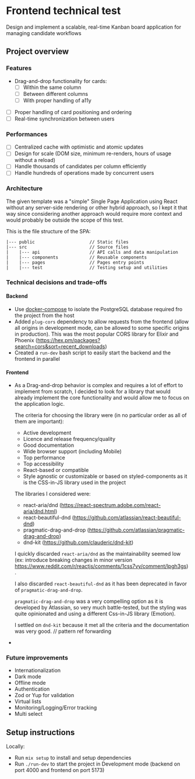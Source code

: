 # Frontend technical test

Design and implement a scalable, real-time Kanban board application for managing candidate workflows

## Project overview

### Features

- Drag-and-drop functionality for cards:
  - [ ] Within the same column
  - [ ] Between different columns
  - [ ] With proper handling of a11y
- [ ] Proper handling of card positioning and ordering
- [ ] Real-time synchronization between users

### Performances

- [ ] Centralized cache with optimistic and atomic updates
- [ ] Design for scale (DOM size, minimum re-renders, hours of usage without a reload)
- [ ] Handle thousands of candidates per column efficiently
- [ ] Handle hundreds of operations made by concurrent users

### Architecture

The given template was a "simple" Single Page Application using React without any server-side rendering or other hybrid approach, so I kept it that way since considering another approach would require more context and would probably be outside the scope of this test.

This is the file structure of the SPA:

```
|--- public                     // Static files
|--- src                        // Source files
|    |--- api                   // API calls and data manipulation
|    |--- components            // Reusable components
|    |--- pages                 // Pages entry points
|    |--- test                  // Testing setup and utilities
```

<!-- TODO -->

### Technical decisions and trade-offs

#### Backend

- Use [docker-compose](https://docs.docker.com/compose/) to isolate the PostgreSQL database required fro the project from the host
- Added `plug-cors` dependency to allow requests from the frontend (allow all origins in development mode, can be allowed to some specific origins in production). This was the most popular CORS library for Elixir and Phoenix (https://hex.pm/packages?search=cors&sort=recent_downloads)
- Created a `run-dev` bash script to easily start the backend and the frontend in parallel

#### Frontend

- As a Drag-and-drop behavior is complex and requires a lot of effort to implement from scratch, I decided to look for a library that would already implement the core functionality and would allow me to focus on the application logic.

  The criteria for choosing the library were (in no particular order as all of them are important):

  - Active development
  - Licence and release frequency/quality
  - Good documentation
  - Wide browser support (including Mobile)
  - Top performance
  - Top accessibility
  - React-based or compatible
  - Style agnostic or customizable or based on styled-components as it is the CSS-in-JS library used in the project

  The libraries I considered were:

  - react-aria/dnd (https://react-spectrum.adobe.com/react-aria/dnd.html)
  - react-beautiful-dnd (https://github.com/atlassian/react-beautiful-dnd)
  - pragmatic-drag-and-drop (https://github.com/atlassian/pragmatic-drag-and-drop)
  - dnd-kit (https://github.com/clauderic/dnd-kit)

  I quickly discarded `react-aria/dnd` as the maintainability seemed low (ex: introduce breaking changes in minor version https://www.reddit.com/r/reactjs/comments/1css7vy/comment/lpgh3gs).

  I also discarded `react-beautiful-dnd` as it has been deprecated in favor of `pragmatic-drag-and-drop`.

  `pragmatic-drag-and-drop` was a very compelling option as it is developed by Atlassian, so very much battle-tested, but the styling was quite opinionated and using a different Css-in-JS library (Emotion).

  I settled on `dnd-kit` because it met all the criteria and the documentation was very good. // pattern ref forwarding

-

### Future improvements

- Internationalization
- Dark mode
- Offline mode
- Authentication
- Zod or Yup for validation
- Virtual lists
- Monitoring/Logging/Error tracking
- Multi select

<!-- TODO -->

## Setup instructions

Locally:

- Run `mix setup` to install and setup dependencies
- Run `./run-dev` to start the project in Development mode (backend on port 4000 and frontend on port 5173)

<!-- TODO: add live demo link -->

```

```
